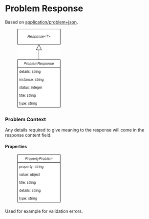 # Problem Response

Based on [application/problem+json](https://www.rfc-editor.org/rfc/rfc7807).

<figure><img src="../../.gitbook/assets/model_problem_response.drawio.png" alt=""><figcaption></figcaption></figure>

### Problem Context

Any details required to give meaning to the response will come in the response content field.

#### Properties

<figure><img src="../../.gitbook/assets/model_validation_failure.drawio.png" alt=""><figcaption></figcaption></figure>

Used for example for validation errors.
